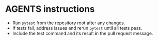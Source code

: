 # AGENTS instructions

- Run `pytest` from the repository root after any changes.
- If tests fail, address issues and rerun `pytest` until all tests pass.
- Include the test command and its result in the pull request message.

